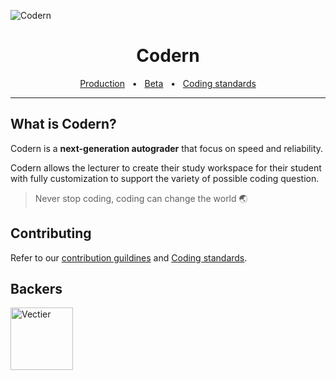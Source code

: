 ![Codern](https://i.imgur.com/eWR1Duq.png)

<div align="center">
  <h1>Codern</h1>

  <a href="https://codern.vectier.co">Production</a>
  <span>&nbsp;&nbsp;•&nbsp;&nbsp;</span>
  <a href="https://beta.codern.vectier.co">Beta</a>
  <span>&nbsp;&nbsp;•&nbsp;&nbsp;</span>
  <a href="#">Coding standards</a>

  <hr />
</div>

## What is Codern?

Codern is a **next-generation autograder** that focus on speed and reliability.

Codern allows the lecturer to create their study workspace for their student with fully customization to support the variety of possible coding question.

> Never stop coding, coding can change the world 🌏

## Contributing

Refer to our [contribution guildines](https://github.com/vectier/codern/blob/main/docs/contribution.md) and [Coding standards]().

## Backers

<a href="https://github.com/vectier">
  <img width="100" src="https://i.imgur.com/pYL8hFt.png" alt="Vectier" />
</a>
